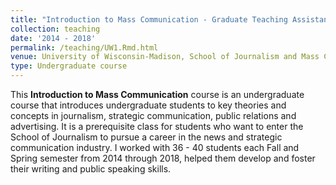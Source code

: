 ```yaml
---
title: "Introduction to Mass Communication - Graduate Teaching Assistant"
collection: teaching
date: '2014 - 2018'
permalink: /teaching/UW1.Rmd.html
venue: University of Wisconsin-Madison, School of Journalism and Mass Communications
type: Undergraduate course
---
```


This **Introduction to Mass Communication** course is an undergraduate course that introduces undergraduate students to key theories and concepts in journalism, strategic communication, public relations and advertising. It is a prerequisite class for students who want to enter the School of Journalism to pursue a career in the news and strategic communication industry. I worked with 36 - 40 students each Fall and Spring semester from 2014 through 2018, helped them develop and foster their writing and public speaking skills.  

